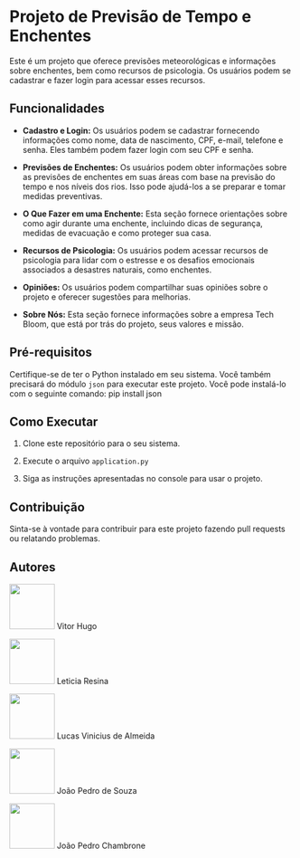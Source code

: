 # Projeto de Previsão de Tempo e Enchentes

Este é um projeto que oferece previsões meteorológicas e informações sobre enchentes, bem como recursos de psicologia. Os usuários podem se cadastrar e fazer login para acessar esses recursos.

## Funcionalidades

- **Cadastro e Login:** Os usuários podem se cadastrar fornecendo informações como nome, data de nascimento, CPF, e-mail, telefone e senha. Eles também podem fazer login com seu CPF e senha.
  
- **Previsões de Enchentes:** Os usuários podem obter informações sobre as previsões de enchentes em suas áreas com base na previsão do tempo e nos níveis dos rios. Isso pode ajudá-los a se preparar e tomar medidas preventivas.
  
- **O Que Fazer em uma Enchente:** Esta seção fornece orientações sobre como agir durante uma enchente, incluindo dicas de segurança, medidas de evacuação e como proteger sua casa.
  
- **Recursos de Psicologia:** Os usuários podem acessar recursos de psicologia para lidar com o estresse e os desafios emocionais associados a desastres naturais, como enchentes.

- **Opiniões:** Os usuários podem compartilhar suas opiniões sobre o projeto e oferecer sugestões para melhorias.

- **Sobre Nós:** Esta seção fornece informações sobre a empresa Tech Bloom, que está por trás do projeto, seus valores e missão.

## Pré-requisitos

Certifique-se de ter o Python instalado em seu sistema. Você também precisará do módulo `json` para executar este projeto. Você pode instalá-lo com o seguinte comando: pip install json

## Como Executar

1. Clone este repositório para o seu sistema.

2. Execute o arquivo `application.py` 

3. Siga as instruções apresentadas no console para usar o projeto.

## Contribuição

Sinta-se à vontade para contribuir para este projeto fazendo pull requests ou relatando problemas.

## Autores

[<img src="https://github.com/Torugo0.png" width="80">](https://github.com/Torugo0) 
Vitor Hugo

[<img src="https://github.com/letyresina.png" width="80">](https://github.com/letyresina) 
Leticia Resina

[<img src="https://github.com/lvininicius.png" width="80">](https://github.com/lvininicius) 
Lucas Vinicius de Almeida

[<img src="https://github.com/JBVJoaoV.png" width="80">](https://github.com/JBVJoaoV)
João Pedro de Souza

[<img src="https://github.com/JoaoChambrone.png" width="80">](https://github.com/JoaoChambrone)
João Pedro Chambrone